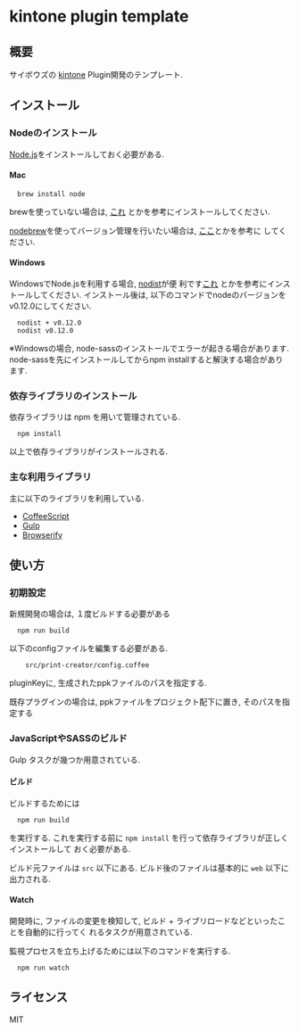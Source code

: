 kintone plugin template
===================

概要
------------

サイボウズの [kintone](https://kintone.cybozu.com/jp/) Plugin開発のテンプレート.

インストール
------------

### Nodeのインストール

[Node.js](http://nodejs.org/)をインストールしておく必要がある.

#### Mac

``` {.bash}
  brew install node
```

brewを使っていない場合は, [これ](http://qiita.com/is0me/items/475fdbc4d770534f9ef1)
とかを参考にインストールしてください.

[nodebrew](https://github.com/hokaccha/nodebrew)を使ってバージョン管理を行いたい場合は,
[ここ](http://qiita.com/Kackey/items/b41b11bcf1c0b0d76149#mac%E7%B7%A8)とかを参考に
してください.

#### Windows

WindowsでNode.jsを利用する場合, [nodist](https://github.com/marcelklehr/nodist)が便
利です[これ](http://qiita.com/Kackey/items/b41b11bcf1c0b0d76149#windows%E7%B7%A8)
とかを参考にインストールしてください.
インストール後は, 以下のコマンドでnodeのバージョンをv0.12.0にしてください.

``` {.bash}
  nodist + v0.12.0
  nodist v0.12.0
```

※Windowsの場合, node-sassのインストールでエラーが起きる場合があります.
node-sassを先にインストールしてからnpm installすると解決する場合があります.

### 依存ライブラリのインストール

依存ライブラリは npm を用いて管理されている.

``` {.bash}
  npm install
```

以上で依存ライブラリがインストールされる.


### 主な利用ライブラリ

主に以下のライブラリを利用している.

- [CoffeeScript](http://coffeescript.org/)
- [Gulp](http://gulpjs.com/)
- [Browserify](http://browserify.org/)


使い方
------------

### 初期設定

新規開発の場合は, １度ビルドする必要がある

``` {.bash}
  npm run build
```

以下のconfigファイルを編集する必要がある.

```
    src/print-creator/config.coffee
```

pluginKeyに, 生成されたppkファイルのパスを指定する.

既存プラグインの場合は, ppkファイルをプロジェクト配下に置き, そのパスを指定する

### JavaScriptやSASSのビルド

Gulp タスクが幾つか用意されている.

#### ビルド

ビルドするためには

``` {.bash}
  npm run build
```

を実行する. これを実行する前に `npm install` を行って依存ライブラリが正しくインストールして
おく必要がある.

ビルド元ファイルは `src` 以下にある. ビルド後のファイルは基本的に `web` 以下に出力される.

#### Watch

開発時に, ファイルの変更を検知して, ビルド + ライブリロードなどといったことを自動的に行ってく
れるタスクが用意されている.

監視プロセスを立ち上げるためには以下のコマンドを実行する.

``` {.bash}
  npm run watch
```

ライセンス
------------

MIT